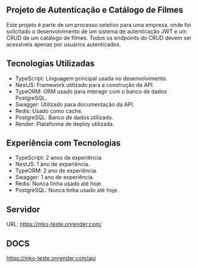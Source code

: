
## Projeto de Autenticação e Catálogo de Filmes ##
Este projeto é parte de um processo seletivo para uma empresa, onde foi solicitado o desenvolvimento de um sistema de autenticação JWT e um CRUD de um catálogo de filmes. Todos os endpoints do CRUD devem ser acessíveis apenas por usuários autenticados.

## Tecnologias Utilizadas ##
- TypeScript: Linguagem principal usada no desenvolvimento.
- NestJS: Framework utilizado para a construção da API.
- TypeORM: ORM usado para interagir com o banco de dados PostgreSQL.
- Swagger: Utilizado para documentação da API.
- Redis: Usado como cache.
- PostgreSQL: Banco de dados utilizado.
- Render: Plataforma de deploy utilizada.

## Experiência com Tecnologias ##
- TypeScript: 2 anos de experiência.
- NestJS: 1 ano de experiência.
- TypeORM: 2 ano de experiência.
- Swagger: 1 ano de experiência.
- Redis: Nunca tinha usado até hoje.
- PostgreSQL: Nunca tinha usado até hoje.

## Servidor ##
URL: https://mks-teste.onrender.com/

## DOCS ## 
https://mks-teste.onrender.com/api

